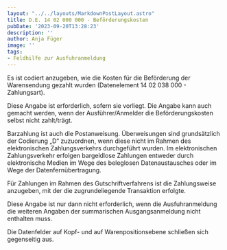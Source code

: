 ```yaml
---
layout: "../../layouts/MarkdownPostLayout.astro"
title: D.E. 14 02 000 000 - Beförderungskosten
pubDate: '2023-09-20T13:28:23'
description: ''
author: Anja Füger
image: ''
tags:
- Feldhilfe zur Ausfuhranmeldung
---
```


Es ist codiert anzugeben, wie die Kosten für die Beförderung der Warensendung gezahlt wurden (Datenelement 14 02 038 000 - Zahlungsart).

Diese Angabe ist erforderlich, sofern sie vorliegt. Die Angabe kann auch gemacht werden, wenn der Ausführer/Anmelder die Beförderungskosten selbst nicht zahlt/trägt.

Barzahlung ist auch die Postanweisung. Überweisungen sind grundsätzlich der Codierung „D“ zuzuordnen, wenn diese nicht im Rahmen des elektronischen Zahlungsverkehrs durchgeführt wurden. Im elektronischen Zahlungsverkehr erfolgen bargeldlose Zahlungen entweder durch elektronische Medien im Wege des beleglosen Datenaustausches oder im Wege der Datenfernübertragung.

Für Zahlungen im Rahmen des Gutschriftverfahrens ist die Zahlungsweise anzugeben, mit der die zugrundeliegende Transaktion erfolgte.

Diese Angabe ist nur dann nicht erforderlich, wenn die Ausfuhranmeldung die weiteren Angaben der summarischen Ausgangsanmeldung nicht enthalten muss.

Die Datenfelder auf Kopf- und auf Warenpositionsebene schließen sich gegenseitig aus.